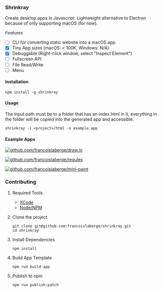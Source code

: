 ### Shrinkray
Create desktop apps in Javascript. Lightweight alternative to Electron because of only supporting macOS (for now).

*Features*
 - [ ] CLI for converting static website into a macOS app.
 - [x] Tiny App sizes (macOS: < 100K, Windows: N/A)
 - [x] Debuggable (Right-click window, select "Inspect Element")
 - [ ] Fullscreen API
 - [ ] File Read/Write
 - [ ] Menu

#### Installation

```
npm install -g shrinkray
```

#### Usage
The input path must be to a folder that has an index.html in it, everything in the folder
will be copied into the generated app and accessible.

```
shrinkray -i <project>/html -o example.app
```

#### Example Apps

<a href="https://github.com/francoislaberge/draw.io">github.com/francoislaberge/draw.io</a>
<a href="https://github.com/francoislaberge/draw.io/releases/download/v7.0.0/drawio.app.zip">
    <img style="float:left" src="http://francoislaberge.com/shrinkray/images/drawio-app.png"/>
</a>

<a href="https://github.com/francoislaberge/regulex">github.com/francoislaberge/regulex</a>
<a href="https://github.com/francoislaberge/regulex/releases/download/v1.0.0/regulex.app.zip">
    <img style="float:left;" src="http://francoislaberge.com/shrinkray/images/regulex-app.png"/>
</a>

<a href="https://github.com/francoislaberge/mini-paint">github.com/francoislaberge/mini-paint</a>
<a href="https://github.com/francoislaberge/mini-paint/releases/download/v1.0.0/mini-paint.app.zip">
    <img style="float:left;" src="http://francoislaberge.com/shrinkray/images/mini-paint-app.png"/>
</a>

### Contributing

 1. Required Tools
     - [XCode](https://developer.apple.com/xcode/)
     - [Node/NPM](https://nodejs.org/en/download/)
 2. Clone the project

        git clone git@github.com:francoislaberge/shrinkray.git
        cd shrinkray

 3. Install Dependencies

        npm install

 4. Build App Template

        npm run build:app

 5. Publish to npm

        npm run publish:patch
